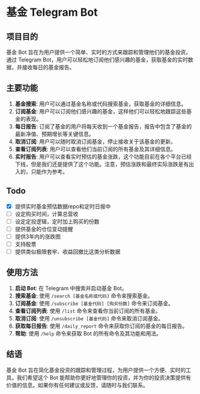 # 基金 Telegram Bot

## 项目目的

基金 Bot 旨在为用户提供一个简单、实时的方式来跟踪和管理他们的基金投资。通过 Telegram Bot，用户可以轻松地订阅他们感兴趣的基金，获取基金的实时数据，并接收每日的基金报告。

## 主要功能

1. **基金搜索**: 用户可以通过基金名称或代码搜索基金，获取基金的详细信息。
2. **订阅基金**: 用户可以订阅他们感兴趣的基金，这样他们可以轻松地跟踪这些基金的表现。
3. **每日报告**: 订阅了基金的用户将每天收到一个基金报告，报告中包含了基金的最新净值、预期增长等关键信息。
4. **取消订阅**: 用户可以随时取消订阅基金，停止接收关于该基金的更新。
5. **查看订阅列表**: 用户可以查看他们当前订阅的所有基金及其详细信息。
6. **实时报告**: 用户可以查看实时预估的基金涨跌，这个功能目前在各个平台已经下线，但是我们还是提供了这个功能。注意，预估涨跌和最终实际涨跌是有出入的，只能作为参考。

## Todo
- [X] 提供实时基金预估数据repo和定时日报中
- [ ] 设定购买时间，计算总营收
- [ ] 设定定投逻辑，定时加上购买的份数
- [ ] 提供基金的仓位变动提醒
- [ ] 提供3年内的涨跌图
- [ ] 支持股票
- [ ] 提供类似极限套牢、收益回撤比这类分析数据

## 使用方法

1. **启动 Bot**: 在 Telegram 中搜索并启动基金 Bot。
2. **搜索基金**: 使用 `/search [基金名称或代码]` 命令来搜索基金。 
3. **订阅基金**: 使用 `/subscribe [基金代码] [购买份数]` 命令来订阅基金。
4. **查看订阅列表**: 使用 `/list` 命令来查看你当前订阅的所有基金。
5. **取消订阅**: 使用 `/unsubscribe [基金代码]` 命令来取消订阅基金。
6. **获取每日报告**: 使用 `/daily_report` 命令来获取你订阅的基金的每日报告。
7. **帮助**: 使用 `/help` 命令来获取 Bot 的所有命令及其功能和用法。

## 结语

基金 Bot 旨在简化基金投资的跟踪和管理过程，为用户提供一个方便、实时的工具。我们希望这个 Bot 能帮助你更好地管理你的投资，并为你的投资决策提供有价值的信息。如果你有任何建议或反馈，请随时与我们联系。
